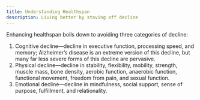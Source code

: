 ```yaml
---
title: Understanding Healthspan
description: Living better by staving off decline
---
```


Enhancing healthspan boils down to avoiding three categories of decline:

1. Cognitive decline—decline in executive function, processing speed, and memory; Alzheimer’s disease is an extreme version of this decline, but many far less severe forms of this decline are pervasive.
2. Physical decline—decline in stability, flexibility, mobility, strength, muscle mass, bone density, aerobic function, anaerobic function, functional movement, freedom from pain, and sexual function.
3. Emotional decline—decline in mindfulness, social support, sense of purpose, fulfillment, and relationality.
